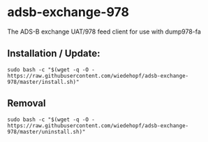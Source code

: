 # adsb-exchange-978
The ADS-B exchange UAT/978 feed client for use with dump978-fa


## Installation / Update:

```
sudo bash -c "$(wget -q -O - https://raw.githubusercontent.com/wiedehopf/adsb-exchange-978/master/install.sh)"
```

## Removal

```
sudo bash -c "$(wget -q -O - https://raw.githubusercontent.com/wiedehopf/adsb-exchange-978/master/uninstall.sh)"
```
